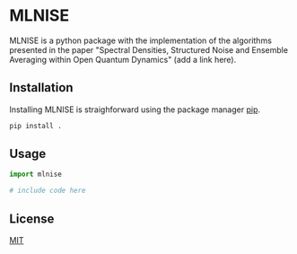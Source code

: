 # MLNISE

MLNISE is a python package with the implementation of the algorithms presented in the paper "Spectral Densities, Structured Noise and Ensemble Averaging within Open
Quantum Dynamics" (add a link here).


## Installation

Installing MLNISE is straighforward using the package manager [pip](https://pip.pypa.io/en/stable/).

```bash
pip install .
```

## Usage

```python
import mlnise

# include code here
```


## License

[MIT](https://choosealicense.com/licenses/mit/)
